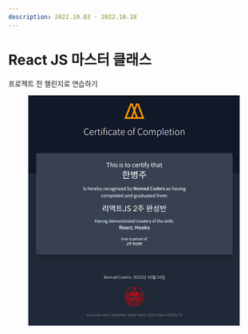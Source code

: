 ```yaml
---
description: 2022.10.03 - 2022.10.18
---
```


# React JS 마스터 클래스

프로젝트 전 챌린지로 연습하기

<figure><img src="../../../.gitbook/assets/image (100).png" alt=""><figcaption></figcaption></figure>

